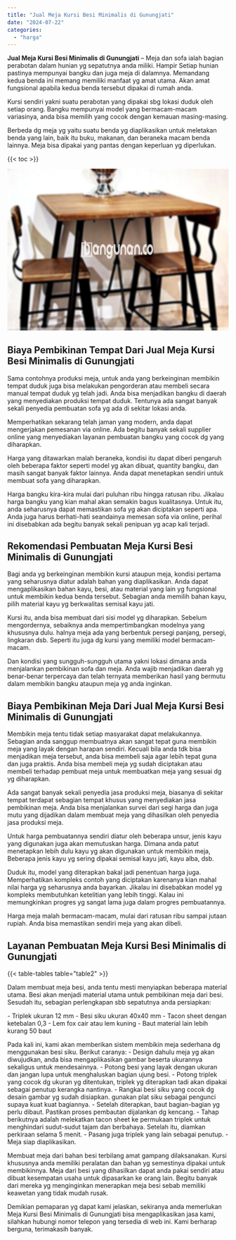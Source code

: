 ```yaml
---
title: "Jual Meja Kursi Besi Minimalis di Gunungjati"
date: "2024-07-22"
categories: 
  - "harga"
---
```


**Jual Meja Kursi Besi Minimalis di Gunungjati** – Meja dan sofa ialah bagian perabotan dalam hunian yg sepatutnya anda miliki. Hampir Setiap hunian pastinya mempunyai bangku dan juga meja di dalamnya. Memandang kedua benda ini memang memiliki manfaat yg amat utama. Akan amat fungsional apabila kedua benda tersebut dipakai di rumah anda.

Kursi sendiri yakni suatu perabotan yang dipakai sbg lokasi duduk oleh setiap orang. Bangku mempunyai model yang bermacam-macam variasinya, anda bisa memilih yang cocok dengan kemauan masing-masing.

Berbeda dg meja yg yaitu suatu benda yg diaplikasikan untuk meletakan benda yang lain, baik itu buku, makanan, dan beraneka macam benda lainnya. Meja bisa dipakai yang pantas dengan keperluan yg diperlukan.

{{< toc >}}

![Jual Meja Kursi Besi Minimalis di Gunungjati](/images/jual-meja-besi-murah07.png)

## Biaya Pembikinan Tempat Dari Jual Meja Kursi Besi Minimalis di Gunungjati

Sama contohnya produksi meja, untuk anda yang berkeinginan membikin tempat duduk juga bisa melakukan pengorderan atau membeli secara manual tempat duduk yg telah jadi. Anda bisa menjadikan bangku di daerah yang menyediakan produksi tempat duduk. Tentunya ada sangat banyak sekali penyedia pembuatan sofa yg ada di sekitar lokasi anda.

Memperhatikan sekarang telah jaman yang modern, anda dapat mengerjakan pemesanan via online. Ada begitu banyak sekali supplier online yang menyediakan layanan pembuatan bangku yang cocok dg yang diharapkan.

Harga yang ditawarkan malah beraneka, kondisi itu dapat diberi pengaruh oleh beberapa faktor seperti model yg akan dibuat, quantity bangku, dan masih sangat banyak faktor lainnya. Anda dapat menetapkan sendiri untuk membuat sofa yang diharapkan.

Harga bangku kira-kira mulai dari puluhan ribu hingga ratusan ribu. Jikalau harga bangku yang kian mahal akan semakin bagus kualitasnya. Untuk itu, anda seharusnya dapat memastikan sofa yg akan diciptakan seperti apa. Anda juga harus berhati-hati seandainya memesan sofa via online, perihal ini disebabkan ada begitu banyak sekali penipuan yg acap kali terjadi.

## Rekomendasi Pembuatan Meja Kursi Besi Minimalis di Gunungjati

Bagi anda yg berkeinginan membikin kursi ataupun meja, kondisi pertama yang seharusnya diatur adalah bahan yang diaplikasikan. Anda dapat mengaplikasikan bahan kayu, besi, atau material yang lain yg fungsional untuk membikin kedua benda tersebut. Sebagian anda memilih bahan kayu, pilih material kayu yg berkwalitas semisal kayu jati.

Kursi itu, anda bisa membuat dari sisi model yg diharapkan. Sebelum mengordernya, sebaiknya anda mempertimbangkan modelnya yang khususnya dulu. halnya meja ada yang berbentuk persegi panjang, persegi, lingkaran dsb. Seperti itu juga dg kursi yang memiliki model bermacam-macam.

Dan kondisi yang sungguh-sungguh utama yakni lokasi dimana anda menjalankan pembikinan sofa dan meja. Anda wajib menjadikan daerah yg benar-benar terpercaya dan telah ternyata memberikan hasil yang bermutu dalam membikin bangku ataupun meja yg anda inginkan.

## Biaya Pembikinan Meja Dari Jual Meja Kursi Besi Minimalis di Gunungjati

Membikin meja tentu tidak setiap masyarakat dapat melakukannya. Sebagian anda sanggup membuatnya akan sangat tepat guna membikin meja yang layak dengan harapan sendiri. Kecuali bila anda tdk bisa menjadikan meja tersebut, anda bisa membeli saja agar lebih tepat guna dan juga praktis. Anda bisa membeli meja yg sudah diciptakan atau membeli terhadap pembuat meja untuk membuatkan meja yang sesuai dg yg diharapkan.

Ada sangat banyak sekali penyedia jasa produksi meja, biasanya di sekitar tempat terdapat sebagian tempat khusus yang menyediakan jasa pembikinan meja. Anda bisa menjalankan survei dari segi harga dan juga mutu yang dijadikan dalam membuat meja yang dihasilkan oleh penyedia jasa produksi meja.

Untuk harga pembuatannya sendiri diatur oleh beberapa unsur, jenis kayu yang digunakan juga akan memutuskan harga. Dimana anda patut menetapkan lebih dulu kayu yg akan digunakan untuk membikin meja, Beberapa jenis kayu yg sering dipakai semisal kayu jati, kayu alba, dsb.

Duduk itu, model yang diterapkan bakal jadi penentuan harga juga. Memperhatikan kompleks contoh yang diciptakan karenanya kian mahal nilai harga yg seharusnya anda bayarkan. Jikalau ini disebabkan model yg kompleks membutuhkan ketelitian yang lebih tinggi. Kalau ini memungkinkan progres yg sangat lama juga dalam progres pembuatannya.

Harga meja malah bermacam-macam, mulai dari ratusan ribu sampai jutaan rupiah. Anda bisa memastikan sendiri meja yang akan dibeli.

## Layanan Pembuatan Meja Kursi Besi Minimalis di Gunungjati

{{< table-tables table="table2" >}}

Dalam membuat meja besi, anda tentu mesti menyiapkan beberapa material utama. Besi akan menjadi material utama untuk pembikinan meja dari besi. Sesudah itu, sebagian perlengkapan sbb sepatutnya anda persiapkan:

\- Triplek ukuran 12 mm - Besi siku ukuran 40x40 mm - Tacon sheet dengan ketebalan 0,3 - Lem fox cair atau lem kuning - Baut material lain lebih kurang 50 baut

Pada kali ini, kami akan memberikan sistem membikin meja sederhana dg menggunakan besi siku. Berikut caranya: - Design dahulu meja yg akan diwujudkan, anda bisa mengaplikasikan gambar beserta ukurannya sekaligus untuk mendesainnya. - Potong besi yang layak dengan ukuran dan jangan lupa untuk menghaluskan bagian ujung besi. - Potong triplek yang cocok dg ukuran yg ditentukan, triplek yg diterapkan tadi akan dipakai sebagai penutup kerangka nantinya. - Rangkai besi siku yang cocok dg desain gambar yg sudah disiapkan. gunakan plat siku sebagai pengunci supaya kuat kuat bagiannya. - Setelah diterapkan, baut bagian-bagian yg perlu dibaut. Pastikan proses pembautan dijalankan dg kencang. - Tahap berikutnya adalah melekatkan tacon sheet ke permukaan triplek untuk menghindari sudut-sudut tajam dan berbahaya. Setelah itu, diamkan perkiraan selama 5 menit. - Pasang juga triplek yang lain sebagai penutup. - Meja siap diaplikasikan.

Membuat meja dari bahan besi terbilang amat gampang dilaksanakan. Kursi khususnya anda memiliki peralatan dan bahan yg semestinya dipakai untuk membikinnya. Meja dari besi yang dihasilkan dapat anda pakai sendiri atau dibuat kesempatan usaha untuk dipasarkan ke orang lain. Begitu banyak dari mereka yg menginginkan menerapkan meja besi sebab memiliki keawetan yang tidak mudah rusak.

Demikian pemaparan yg dapat kami jelaskan, sekiranya anda memerlukan Meja Kursi Besi Minimalis di Gunungjati bisa mengaplikasikan jasa kami, silahkan hubungi nomor telepon yang tersedia di web ini. Kami berharap berguna, terimakasih banyak.
